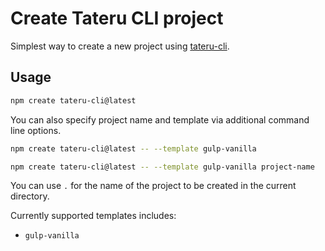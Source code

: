 # Create Tateru CLI project

Simplest way to create a new project using [tateru-cli](https://github.com/danielsitek/tateru-cli).

## Usage

```sh
npm create tateru-cli@latest
```

You can also specify project name and template via additional command line options.

```sh
npm create tateru-cli@latest -- --template gulp-vanilla
```

```sh
npm create tateru-cli@latest -- --template gulp-vanilla project-name
```

You can use `.` for the name of the project to be created in the current directory.

Currently supported templates includes:

-   `gulp-vanilla`
